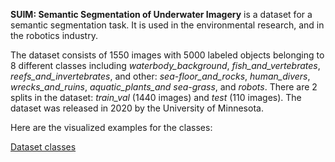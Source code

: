 **SUIM: Semantic Segmentation of Underwater Imagery** is a dataset for a semantic segmentation task. It is used in the environmental research, and in the robotics industry. 

The dataset consists of 1550 images with 5000 labeled objects belonging to 8 different classes including *waterbody_background*, *fish_and_vertebrates*, *reefs_and_invertebrates*, and other: *sea-floor_and_rocks*, *human_divers*, *wrecks_and_ruins*, *aquatic_plants_and sea-grass*, and *robots*. There are 2 splits in the dataset: *train_val* (1440 images) and *test* (110 images). The dataset was released in 2020 by the University of Minnesota.

Here are the visualized examples for the classes:

[Dataset classes](https://github.com/dataset-ninja/suim/raw/main/visualizations/classes_preview.webm)

